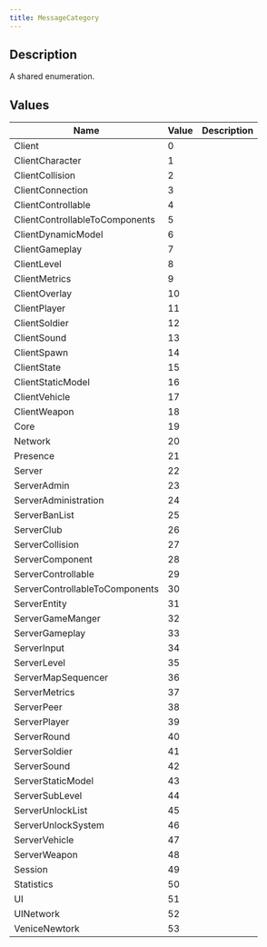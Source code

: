 ```yaml
---
title: MessageCategory
---
```

## Description

A shared enumeration.

## Values

| Name                           | Value | Description |
| ------------------------------ | ----- | ----------- |
| Client                         | 0     |             |
| ClientCharacter                | 1     |             |
| ClientCollision                | 2     |             |
| ClientConnection               | 3     |             |
| ClientControllable             | 4     |             |
| ClientControllableToComponents | 5     |             |
| ClientDynamicModel             | 6     |             |
| ClientGameplay                 | 7     |             |
| ClientLevel                    | 8     |             |
| ClientMetrics                  | 9     |             |
| ClientOverlay                  | 10    |             |
| ClientPlayer                   | 11    |             |
| ClientSoldier                  | 12    |             |
| ClientSound                    | 13    |             |
| ClientSpawn                    | 14    |             |
| ClientState                    | 15    |             |
| ClientStaticModel              | 16    |             |
| ClientVehicle                  | 17    |             |
| ClientWeapon                   | 18    |             |
| Core                           | 19    |             |
| Network                        | 20    |             |
| Presence                       | 21    |             |
| Server                         | 22    |             |
| ServerAdmin                    | 23    |             |
| ServerAdministration           | 24    |             |
| ServerBanList                  | 25    |             |
| ServerClub                     | 26    |             |
| ServerCollision                | 27    |             |
| ServerComponent                | 28    |             |
| ServerControllable             | 29    |             |
| ServerControllableToComponents | 30    |             |
| ServerEntity                   | 31    |             |
| ServerGameManger               | 32    |             |
| ServerGameplay                 | 33    |             |
| ServerInput                    | 34    |             |
| ServerLevel                    | 35    |             |
| ServerMapSequencer             | 36    |             |
| ServerMetrics                  | 37    |             |
| ServerPeer                     | 38    |             |
| ServerPlayer                   | 39    |             |
| ServerRound                    | 40    |             |
| ServerSoldier                  | 41    |             |
| ServerSound                    | 42    |             |
| ServerStaticModel              | 43    |             |
| ServerSubLevel                 | 44    |             |
| ServerUnlockList               | 45    |             |
| ServerUnlockSystem             | 46    |             |
| ServerVehicle                  | 47    |             |
| ServerWeapon                   | 48    |             |
| Session                        | 49    |             |
| Statistics                     | 50    |             |
| UI                             | 51    |             |
| UINetwork                      | 52    |             |
| VeniceNewtork                  | 53    |             |
